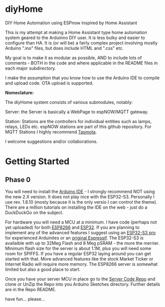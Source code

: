 # diyHome
DIY Home Automation using ESPnow inspired by Home Assistant

This is my attempt at making a Home Assistant type home automation system geared to the Arduinno DIY user.  It is less bulky and easier to configure than HA.  It is (or will be) a fairly complex project involving mostly Arduino ".ino" files, but does include HTML and ".css" etc.

My goal is to make it as modular as possible, AND to include lots of comments - BOTH in the code and where applicable in the README files in each major subdirectory.

I make the assumption that you know how to use the Arduino IDE to compile and upload code.  OTA upload is supported.

**Nomeclature:**

The diyHome system consists of various submodules, notably:

Server: the Server is basically a WebPage to espNOW/MQTT gateway.

Station: Stations are the controllers for individual entities such as lamps, relays, LEDs etc.  espNOW stations are
    part of this github repository.  For MQTT Stations I highly recommend <a href="https://tasmota.github.io/docs/ target=_blank">Tasmota</a>.

 I welcome suggestions and/or collaborations.

 # Getting Started

 ## Phase 0

 You will need to install the <a href="https://www.arduino.cc/en/software" target=_blank>Arduino IDE</a> - I strongly recommend NOT using the new 2.X version.  It does not play nice with the ESP32-S3.  Personally I use rev. 1.8.10 (mosty because it is the only versio I can control the theme).  There are a million tutorials on installing the IDE on the web - just do a DuckDuckGo on the subject.

 For hardware you will need a MCU at a minimum.  I have code (perhaps not yet uploaded) for both <a href="https://canhobby.ca/esp8266cat" target=_blank>ESP8266</a> and <a href="https://canhobby.ca/esp32cat">ESP32</a>.  If you are planning to implement any of the advanced features I suggest using an <a href="https://canhobby.ca/esp32s3/esp32-s3pro" target=_blank>ESP32-S3 pro</a> for experienced Arduinites or an <a href="https://canhobby.ca/esp32s3/esp32-s3-32m" target=_blank>original Espressif</a>.  The ESP32-S3 is availaible with up to 32Meg Flash and 8 Meg pSRAM - the more the merrier.  Minimum flash size for the server is about 1.1M, plus you will need some room for SPIFFS.  If you have a regular ESP32 laying around you can get started with that.  More advanced features like the stock Market Ticker or Internet Radio will require more memory.  The ESP8266 server is somewhat limited but also a good place to start.

 Once you have your server MCU in place go to the <a href="https://github.com/CanHobby/nowSrvr32" target-_blank>Server Code Repo</a> and clone or UnZip the Repo into you Arduino Sketches directory.  Further details are in the Repo README.

 have fun...   please...

 

